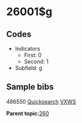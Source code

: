 # 26001$g

## Codes

-   Indicators
    -   First: 0
    -   Second: 1
-   Subfield: g

## Sample bibs

486550 [Quicksearch](https://search.library.yale.edu/catalog/486550) [VXWS](http://prodorbis.library.yale.edu:7014/vxws/GetHoldingsService?bibId=486550)

**Parent topic:**[260](../../tags/260/260.md)

